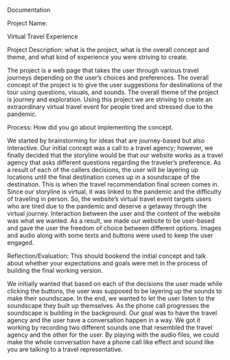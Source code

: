 Documentation

Project Name: 

Virtual Travel Experience 

Project Description: what is the project, what is the overall concept and theme, and what kind of experience you were striving to create.

The project is a web page that takes the user through various travel journeys depending on the user’s choices and preferences. The overall concept of the project is to give the user suggestions for destinations of the tour using questions, visuals, and sounds. The overall theme of the project is journey and exploration. Using this project we are striving to create an extraordinary virtual travel event for people tired and stressed due to the pandemic.

Process: How did you go about implementing the concept.

We started by brainstorming for ideas that are journey-based but also interactive. Our initial concept was a call to a travel agency; however, we finally decided that the storyline would be that our website works as a travel agency that asks different questions regarding the traveler’s preference. As a result of each of the callers decisions, the user will be layering up locations until the final destination comes up in a soundscape of the destination. This is when the travel recommendation final screen comes in. Since our storyline is virtual, it was linked to the pandemic and the difficulty of traveling in person. So, the website’s virtual travel event targets users who are tired due to the pandemic and deserve a getaway through the virtual journey. 
Interaction between the user and the content of the website was what we wanted. As a result, we made our website to be user-based and gave the user the freedom of choice between different options. Images and audio along with some texts and buttons were used to keep the user engaged.


Reflection/Evaluation: This should bookend the initial concept and talk about whether your expectations and goals were met in the process of building the final working version.

We initially wanted that based on each of the decisions the user made while clicking the buttons, the user was supposed to be layering up the sounds to make their soundscape. In the end, we wanted to let the user listen to the soundscape they built up themselves. As the phone call progresses the soundscape is building in the background. Our goal was to have the travel agency and the user have a conversation happen in a way. We got it working by recording two different sounds one that resembled the travel agency and the other for the user. By playing with the audio files, we could make the whole conversation have a phone call like effect and sound like you are talking to a travel representative.
